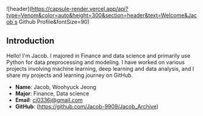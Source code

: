 
![header](https://capsule-render.vercel.app/api?type=Venom&color=auto&height=300&section=header&text=Welcome&Jacob`s Github Profile&fontSize=90)

## Introduction

Hello! I'm Jacob. I majored in Finance and data science and primarily use Python for data preprocessing and modeling. I have worked on various projects involving machine learning, deep learning and data analysis, and I share my projects and learning journey on GitHub.

- **Name**: Jacob, Woohyuck Jeong
- **Major**: Finance, Data science
- **Email**: cj0336j@gmail.com
- **GitHub**: (https://github.com/Jacob-9909/Jacob_Archive)


